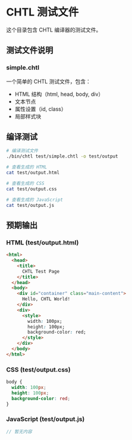 # CHTL 测试文件

这个目录包含 CHTL 编译器的测试文件。

## 测试文件说明

### simple.chtl
一个简单的 CHTL 测试文件，包含：
- HTML 结构（html, head, body, div）
- 文本节点
- 属性设置（id, class）
- 局部样式块

## 编译测试

```bash
# 编译测试文件
./bin/chtl test/simple.chtl -o test/output

# 查看生成的 HTML
cat test/output.html

# 查看生成的 CSS
cat test/output.css

# 查看生成的 JavaScript
cat test/output.js
```

## 预期输出

### HTML (test/output.html)
```html
<html>
  <head>
    <title>
      CHTL Test Page
    </title>
  </head>
  <body>
    <div id="container" class="main-content">
      Hello, CHTL World!
    </div>
    <div>
      <style>
        width: 100px;
        height: 100px;
        background-color: red;
      </style>
    </div>
  </body>
</html>
```

### CSS (test/output.css)
```css
body {
  width: 100px;
  height: 100px;
  background-color: red;
}
```

### JavaScript (test/output.js)
```javascript
// 暂无内容
```